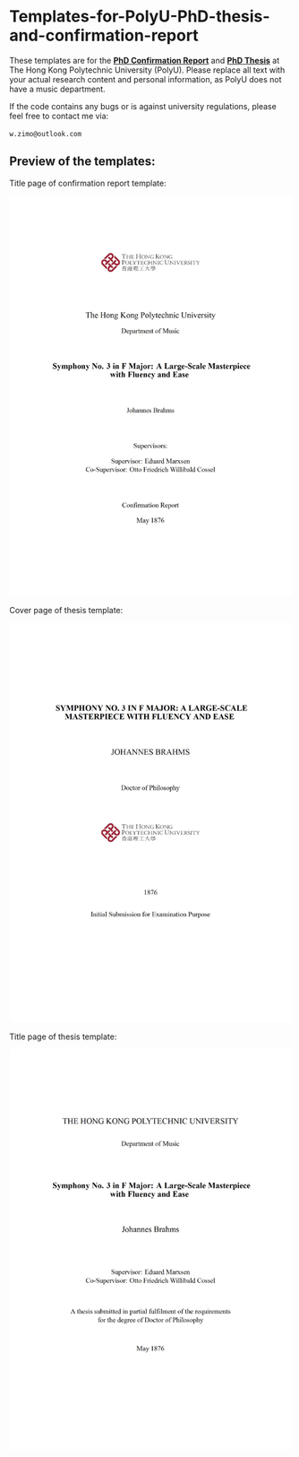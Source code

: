 # Templates-for-PolyU-PhD-thesis-and-confirmation-report

These templates are for the **[PhD Confirmation Report](https://www.overleaf.com/read/kqqygtwnydpc#46c89c)** and **[PhD Thesis](https://www.overleaf.com/read/gxsnjdqdppwk#c60eb4)** at The Hong Kong Polytechnic University (PolyU). Please replace all text with your actual research content and personal information, as PolyU does not have a music department.

If the code contains any bugs or is against university regulations, please feel free to contact me via:

`w.zimo@outlook.com`

## Preview of the templates:

Title page of confirmation report template:

![image](https://github.com/ZimoJupiter/Templates-for-PolyU-PhD-thesis-and-confirmation-report/blob/main/PolyU_PhD_Confirmation_Report_Template%20conv%201.jpeg)

Cover page of thesis template:

![image](https://github.com/ZimoJupiter/Templates-for-PolyU-PhD-thesis-and-confirmation-report/blob/main/PolyU_PhD_Thesis_Template%20conv%201.jpeg)

Title page of thesis template:

![image](https://github.com/ZimoJupiter/Templates-for-PolyU-PhD-thesis-and-confirmation-report/blob/main/PolyU_PhD_Thesis_Template%20conv%202.jpeg)
